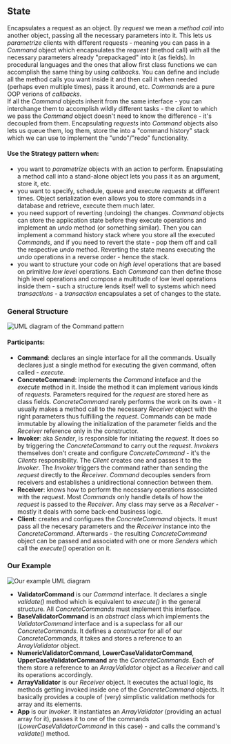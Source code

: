## State

Encapsulates a request as an object. By _request_ we mean a _method call_ into
another object, passing all the necessary parameters into it. This lets us
_parametrize_ clients with different requests - meaning you can pass in
a _Command_ object which encapsulates the _request_ (method call) with all the
necessary parameters already "prepackaged" into it (as fields). In procedural
languages and the ones that allow first class functions we can accomplish the same
thing by using _callbacks_. You can define and include all the method calls you
want inside it and then call it when needed (perhaps even multiple times), pass it
around, etc. _Commands_ are a pure OOP verions of _callbacks_.  
If all the _Command_ objects inherit from the same interface - you can interchange
them to accomplish wildly different tasks - the _client_ to which we pass the
_Command_ object doesn't need to know the difference - it's decoupled from them.
Encapsulating _requests_ into _Command_ objects also lets us queue them, log
them, store the into a "command history" stack which we can use to implement the
"undo"/"redo" functionality.

#### Use the Strategy pattern when:

- you want to _parametrize_ objects with an action to perform. Enapsulating
  a method call into a stand-alone object lets you pass it as an argument,
  store it, etc.
- you want to specify, schedule, queue and execute _requests_ at different
  times. Object serialization even allows you to store commands in a database
  and retrieve, execute them much later.
- you need support of reverting (undoing) the changes. _Command_ objects can
  store the application state before they execute operations and implement an
  _undo_ method (or something similar). Then you can implement a command history
  stack where you store all the executed _Commands_, and if you need to revert
  the state - pop them off and call the respective _undo_ method. Reverting the
  state means executing the _undo_ operations in a reverse order - hence the stack.
- you want to structure your code on _high level_ operations that are based on
  primitive _low level_ operations. Each _Command_ can then define those high
  level operations and compose a multitude of low level operations inside them -
  such a structure lends itself well to systems which need _transactions_ -
  a _transaction_ encapsulates a set of changes to the state.

### General Structure

![UML diagram of the Command pattern][1]

#### Participants:

- **Command**: declares an single interface for all the commands. Usually declares
  just a single method for executing the given command, often called - _execute_.
- **ConcreteCommand**: implements the _Command_ inteface and the _execute_
  method in it. Inside the method it can implement various kinds of _requests_.
  Parameters required for the _request_ are stored here as class fields.
  _ConcreteCommand_ rarely performs the work on its own - it usually makes a
  method call to the necessary _Receiver_ object with the right parameters thus
  fulfilling the _request_. Commands can be made immutable by allowing the
  initialization of the parameter fields and the _Receiver_ reference only in the
  constructor.
- **Invoker**: aka _Sender_, is responsible for initiating the _request_. It does
  so by triggering the _ConcreteCommand_ to carry out the _request_. _Invokers_
  themselves don't create and configure _ConcreteCommand_ - it's the _Clients_
  responsibility. The _Client_ creates one and passes it to the _Invoker_. The
  _Invoker_ triggers the command rather than sending the _request_ directly to
  the _Receiver_. _Command_ decouples senders from receivers and establishes
  a unidirectional connection between them.
- **Receiver**: knows how to perform the necessary operations associated with
  the _request_. Most _Commands_ only handle details of how the _request_ is
  passed to the _Receiver_. Any class may serve as a _Receiver_ - mostly it
  deals with some back-end business logic.
- **Client**: creates and configures the _ConcreteCommand_ objects. It must
  pass all the necesary parameters and the _Receiver_ instance into the
  _ConcreteCommand_. Afterwards - the resulting _ConcreteCommand_ object can be
  passed and associated with one or more _Senders_ which call the _execute()_
  operation on it.

### Our Example

![Our example UML diagram][2]

- **ValidatorCommand** is our _Command_ interface. It declares a single
  _validate()_ method which is equivalent to _execute()_ in the general
  structure. All _ConcreteCommands_ must implement this interface.
- **BaseValidatorCommand** is an _abstract_ class which implements the
  _ValidatorCommand_ interface and is a supeclass for all our _ConcreteCommands_.
  It defines a _constructor_ for all of our _ConcreteCommands_, it takes and
  stores a reference to an _ArrayValidator_ object.
- **NumericValidatorCommand**, **LowerCaseValidatorCommand**,
  **UpperCaseValidatorCommand** are the _ConcreteCommands_. Each of them store
  a reference to an _ArrayValidator_ object as a _Receiver_ and call its
  operations accordingly.
- **ArrayValidator** is our _Receiver_ object. It executes the actual logic,
  its methods getting invoked inside one of the _ConcreteCommand_ objects. It
  basically provides a couple of (very) simplistic validation methods for array
  and its elements.
- **App** is our _Invoker_. It instantiates an _ArrayValidator_ (providing an
  actual array for it), passes it to one of the commands
  (_LowerCaseValidatorCommand_ in this case) - and calls the command's
  _validate()_ method.

[1]: https://i.ibb.co/3SqKvrw/Command.png
[2]: ...
